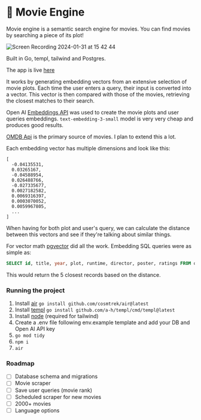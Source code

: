 # 🚂 Movie Engine


Movie engine is a semantic search engine for movies. You can find movies by searching a piece of its plot!

![Screen Recording 2024-01-31 at 15 42 44](https://github.com/brunocapri/movie-engine/assets/43188628/d09252db-f4a3-47f9-9468-6a269c052ca9)

Built in Go, templ, tailwind and Postgres.

The app is live [here](https://movie-engine-zjnztlkezq-uc.a.run.app/)

It works by generating embedding vectors from an extensive selection of movie plots. Each time the user enters a query, their input is converted into a vector. This vector is then compared with those of the movies, retrieving the closest matches to their search.

Open AI [Embeddings API](https://platform.openai.com/docs/guides/embeddings) was used to create the movie plots and user queries embeddings. `text-embedding-3-small` model is very very cheap and produces good results.

[OMDB Api](www.omdbapi.com) is the primary source of movies. I plan to extend this a lot.

Each embedding vector has multiple dimensions and look like this:
```
[
  -0.04135531,
  0.03265167,
  -0.04588954,
  0.026488766,
  -0.027335677,
  0.0027182582,
  0.0069316397,
  0.0003070052,
  0.0059967805,
  ...
]
```
When having for both plot and user's query, we can calculate the distance between this vectors and see if they're talking about similar things.

For vector math [pgvector](https://github.com/pgvector/pgvector) did all the work.
Embedding SQL queries were as simple as:
```sql
SELECT id, title, year, plot, runtime, director, poster, ratings FROM omdb_movies ORDER BY embedding <-> '[-0.04135531, 0.03265167,-0.04588954,0.026488766,-0.027335677, 0.0027182582, ...]' LIMIT 5
```
This would return the 5 closest records based on the distance.

### Running the project

1. Install [air](https://github.com/cosmtrek/air) `go install github.com/cosmtrek/air@latest`
2. Install [templ](https://github.com/a-h/templ) `go install github.com/a-h/templ/cmd/templ@latest`
3. Install [node](https://nodejs.org/) (required for tailwind)
4. Create a .env file following env.example template and add your DB and Open AI API key
5. `go mod tidy`
6. `npm i`
7. `air`

### Roadmap
- [ ] Database schema and migrations
- [ ] Movie scraper
- [ ] Save user queries (movie rank)
- [ ] Scheduled scraper for new movies
- [ ] 2000+ movies
- [ ] Language options
